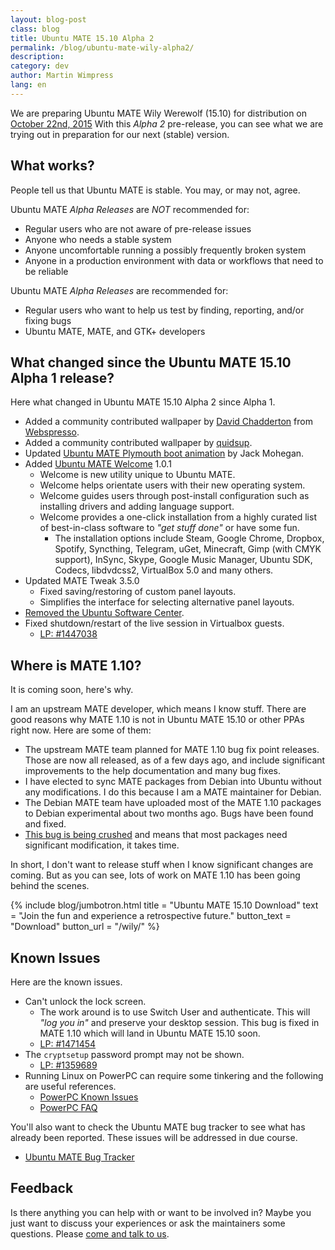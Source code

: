 ```yaml
---
layout: blog-post
class: blog
title: Ubuntu MATE 15.10 Alpha 2
permalink: /blog/ubuntu-mate-wily-alpha2/
description:
category: dev
author: Martin Wimpress
lang: en
---
```


We are preparing Ubuntu MATE Wily Werewolf (15.10) for distribution on
[October 22nd, 2015](https://wiki.ubuntu.org/WilyWerewolf/ReleaseSchedule)
With this *Alpha 2* pre-release, you can see what we are trying out in
preparation for our next (stable) version.

## What works?

People tell us that Ubuntu MATE is stable. You may, or may not, agree.

Ubuntu MATE *Alpha Releases* are *NOT* recommended for:

  * Regular users who are not aware of pre-release issues
  * Anyone who needs a stable system
  * Anyone uncomfortable running a possibly frequently broken system
  * Anyone in a production environment with data or workflows that need to be reliable

Ubuntu MATE *Alpha Releases* are recommended for:

  * Regular users who want to help us test by finding, reporting, and/or fixing bugs
  * Ubuntu MATE, MATE, and GTK+ developers

## What changed since the Ubuntu MATE 15.10 Alpha 1 release?

Here what changed in Ubuntu MATE 15.10 Alpha 2 since Alpha 1.

  * Added a community contributed wallpaper by [David Chadderton](https://ubuntu-mate.community/t/wallpaper-take-back-your-desktop/1708) from [Webspresso](http://webspresso.co.uk/).
  * Added a community contributed wallpaper by [quidsup](http://quidsup.net/wallpaper/show.php?i=Neon-UbuntuMATE).
  * Updated [Ubuntu MATE Plymouth boot animation](https://www.youtube.com/watch?v=fANsyzPcXyM) by Jack Mohegan.
  * Added [Ubuntu MATE Welcome](https://ubuntu-mate.community/t/ubuntu-mate-welcome-screen/1616) 1.0.1
    * Welcome is new utility unique to Ubuntu MATE.
    * Welcome helps orientate users with their new operating system.
    * Welcome guides users through post-install configuration such as installing drivers and adding language support.
    * Welcome provides a one-click installation from a highly curated list of best-in-class software to *"get stuff done"* or have some fun.
      * The installation options include Steam, Google Chrome, Dropbox, Spotify, Syncthing, Telegram, uGet, Minecraft,
      Gimp (with CMYK support), InSync, Skype, Google Music Manager, Ubuntu SDK, Codecs, libdvdcss2,
      VirtualBox 5.0 and many others.
  * Updated MATE Tweak 3.5.0
    * Fixed saving/restoring of custom panel layouts.
    * Simplifies the interface for selecting alternative panel layouts.
  * [Removed the Ubuntu Software Center](/blog/ubuntu-mate-and-ubuntu-software-center/).
  * Fixed shutdown/restart of the live session in Virtualbox guests.
    * [LP: #1447038](https://bugs.launchpad.net/bugs/1447038)

## Where is MATE 1.10?

It is coming soon, here's why.

I am an upstream MATE developer, which means I know stuff. There are good
reasons why MATE 1.10 is not in Ubuntu MATE 15.10 or other PPAs right now.
Here are some of them:

  * The upstream MATE team planned for MATE 1.10 bug fix point releases.
  Those are now all released, as of a few days ago, and include significant
  improvements to the help documentation and many bug fixes.
  * I have elected to sync MATE packages from Debian into Ubuntu without
  any modifications. I do this because I am a MATE maintainer for Debian.
  * The Debian MATE team have uploaded most of the MATE 1.10 packages to
  Debian experimental about two months ago. Bugs have been found and fixed.
  * [This bug is being crushed](https://bugs.launchpad.net/ubuntu-mate/+bug/1392502)
  and means that most packages need significant modification, it takes time.

In short, I don't want to release stuff when I know significant changes are coming.
But as you can see, lots of work on MATE 1.10 has been going behind the scenes.

{% include blog/jumbotron.html
    title = "Ubuntu MATE 15.10 Download"
    text = "Join the fun and experience a retrospective future."
    button_text = "Download"
    button_url = "/wily/"
%}

## Known Issues

Here are the known issues.

  * Can't unlock the lock screen.
    * The work around is to use Switch User and authenticate. This will *"log you in"*
    and preserve your desktop session. This bug is fixed in MATE 1.10 which will land in
    Ubuntu MATE 15.10 soon.
    * [LP: #1471454](http://launchpad.net/bugs/1471454)
  * The `cryptsetup` password prompt may not be shown.
    * [LP: #1359689](https://bugs.launchpad.net/ubuntu/+source/linux/+bug/1359689)
  * Running Linux on PowerPC can require some tinkering and the following are useful references.
    * [PowerPC Known Issues](https://wiki.ubuntu.com/PowerPCKnownIssues)
    * [PowerPC FAQ](https://wiki.ubuntu.com/PowerPCFAQ)

You'll also want to check the Ubuntu MATE bug tracker to see what has already
been reported. These issues will be addressed in due course.

  * [Ubuntu MATE Bug Tracker](https://bugs.launchpad.net/ubuntu-mate)

## Feedback

Is there anything you can help with or want to be involved in? Maybe you just
want to discuss your experiences or ask the maintainers some questions. Please
[come and talk to us](https://ubuntu-mate.community/).
